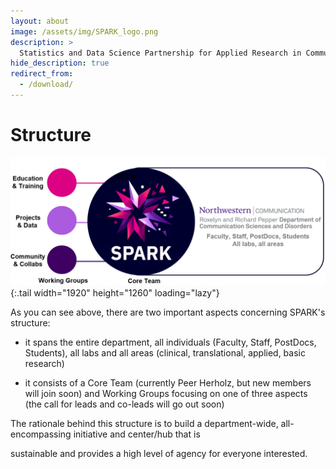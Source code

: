 ```yaml
---
layout: about
image: /assets/img/SPARK_logo.png
description: >
  Statistics and Data Science Partnership for Applied Research in Communication Sciences and Disorders.
hide_description: true
redirect_from:
  - /download/
---
```


# Structure

![SPARK structure](assets/img/SPARK_structure.png){:.tail width="1920" height="1260" loading="lazy"}

As you can see above, there are two important aspects concerning SPARK's structure:

 
- it spans the entire department, all individuals (Faculty, Staff, PostDocs, Students), all labs and all areas (clinical, translational, applied, basic research)

- it consists of a Core Team (currently Peer Herholz, but new members will join soon) and Working Groups focusing on one of three aspects (the call for leads and co-leads will go out soon)

The rationale behind this structure is to build a department-wide, all-encompassing initiative and center/hub that is 

sustainable and provides a high level of agency for everyone interested.